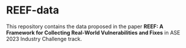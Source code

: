 # REEF-data
This repository contains the data proposed in the paper **REEF: A Framework for Collecting Real-World Vulnerabilities and Fixes** in ASE 2023 Industry Challenge track.
